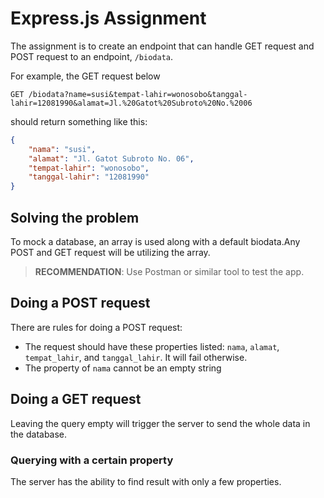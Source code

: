 # Express.js Assignment

The assignment is to create an endpoint that can handle GET request and POST request to an endpoint, `/biodata`.

For example, the GET request below

`GET /biodata?name=susi&tempat-lahir=wonosobo&tanggal-lahir=12081990&alamat=Jl.%20Gatot%20Subroto%20No.%2006`

should return something like this:

```JSON
{
    "nama": "susi",
    "alamat": "Jl. Gatot Subroto No. 06",
    "tempat-lahir": "wonosobo",
    "tanggal-lahir": "12081990"
}
```

## Solving the problem

To mock a database, an array is used along with a default biodata.Any POST and GET request will be utilizing the array.

> **RECOMMENDATION**: Use Postman or similar tool to test the app.

## Doing a POST request

There are rules for doing a POST request:

- The request should have these properties listed: `nama`, `alamat`, `tempat_lahir`, and `tanggal_lahir`. It will fail otherwise.
- The property of `nama` cannot be an empty string



## Doing a GET request

Leaving the query empty will trigger the server to send the whole data in the database.

### Querying with a certain property

The server has the ability to find result with only a few properties.
